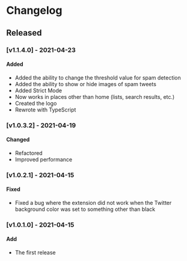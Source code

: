 # Changelog

## Released

### [v1.1.4.0] - 2021-04-23

#### Added

- Added the ability to change the threshold value for spam detection
- Added the ability to show or hide images of spam tweets
- Added Strict Mode
- Now works in places other than home (lists, search results, etc.)
- Created the logo
- Rewrote with TypeScript

### [v1.0.3.2] - 2021-04-19

#### Changed

- Refactored
- Improved performance

### [v1.0.2.1] - 2021-04-15

#### Fixed

- Fixed a bug where the extension did not work when the Twitter background color was set to something other than black

### [v1.0.1.0] - 2021-04-15

#### Add

- The first release
